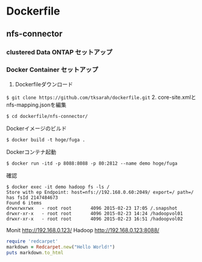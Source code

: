 # Dockerfile
## nfs-connector
### clustered Data ONTAP セットアップ
### Docker Container セットアップ

1. Dockerfileダウンロード

`$ git clone https://github.com/tksarah/dockerfile.git`
2. core-site.xmlとnfs-mapping.jsonを編集

`$ cd dockerfile/nfs-connector/`

Dockerイメージのビルド

`$ docker build -t hoge/fuga .`

Dockerコンテナ起動

`$ docker run -itd -p 8088:8088 -p 80:2812 --name demo hoge/fuga`

確認
```
$ docker exec -it demo hadoop fs -ls /
Store with ep Endpoint: host=nfs://192.168.0.60:2049/ export=/ path=/ has fsId 2147484673
Found 6 items
drwxrwxrwx   - root root       4096 2015-02-23 17:05 /.snapshot
drwxr-xr-x   - root root       4096 2015-02-23 14:24 /hadoopvol01
drwxr-xr-x   - root root       4096 2015-02-23 16:51 /hadoopvol02
```

Monit
 http://192.168.0.123/
Hadoop
 http://192.168.0.123:8088/

```ruby
require 'redcarpet'
markdown = Redcarpet.new("Hello World!")
puts markdown.to_html
```
